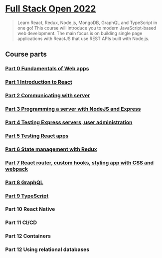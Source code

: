 # [Full Stack Open 2022](https://fullstackopen.com/en/)

> Learn React, Redux, Node.js, MongoDB, GraphQL and TypeScript in one go! This course will introduce you to modern JavaScript-based web development. The main focus is on building single page applications with ReactJS that use REST APIs built with Node.js.

## Course parts

### [Part 0 Fundamentals of Web apps](./part0)

### [Part 1 Introduction to React](./part1)

### [Part 2 Communicating with server](./part2)

### [Part 3 Programming a server with NodeJS and Express](./part3)

### [Part 4 Testing Express servers, user administration](./part4)

### [Part 5 Testing React apps](./part5)

### [Part 6 State management with Redux](./part6)

### [Part 7 React router, custom hooks, styling app with CSS and webpack](./part7)

### [Part 8 GraphQL](./part8/)

### [Part 9 TypeScript](./part9/)

### Part 10 React Native

### Part 11 CI/CD

### Part 12 Containers

### Part 12 Using relational databases
